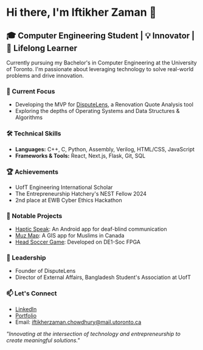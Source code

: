 # Hi there, I'm Iftikher Zaman 🚀

## 🎓 Computer Engineering Student | 💡 Innovator | 🌱 Lifelong Learner

Currently pursuing my Bachelor's in Computer Engineering at the University of Toronto. I'm passionate about leveraging technology to solve real-world problems and drive innovation.

### 🔭 Current Focus
- Developing the MVP for [DisputeLens](https://github.com/IftikherZaman/DisputeLens-Quote-Analysis-MVP), a Renovation Quote Analysis tool
- Exploring the depths of Operating Systems and Data Structures & Algorithms

### 🛠️ Technical Skills
- **Languages:** C++, C, Python, Assembly, Verilog, HTML/CSS, JavaScript
- **Frameworks & Tools:** React, Next.js, Flask, Git, SQL

### 🏆 Achievements
- UofT Engineering International Scholar
- The Entrepreneurship Hatchery's NEST Fellow 2024
- 2nd place at EWB Cyber Ethics Hackathon

### 🚀 Notable Projects
- [Haptic Speak](https://devpost.com/software/haptic-speak): An Android app for deaf-blind communication
- [Muz Map](https://github.com/yourusername/muz-map): A GIS app for Muslims in Canada
- [Head Soccer Game](https://github.com/yourusername/head-soccer-game): Developed on DE1-Soc FPGA

### 🌟 Leadership
- Founder of DisputeLens
- Director of External Affairs, Bangladesh Student's Association at UofT

### 📫 Let's Connect
- [LinkedIn](https://linkedin.com/in/iftikher-zaman)
- [Portfolio](https://iftikherzaman.netlify.app)
- Email: iftikherzaman.chowdhury@mail.utoronto.ca

*"Innovating at the intersection of technology and entrepreneurship to create meaningful solutions."*

